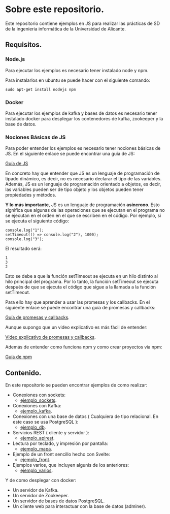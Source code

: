 # Sobre este repositorio.

Este repositorio contiene ejemplos en JS para realizar las prácticas de SD de la ingenieria informática de la Universidad de Alicante.

## Requisitos.

### Node.js
Para ejecutar los ejemplos es necesario tener instalado node y npm.

Para instalarlos en ubuntu se puede hacer con el siguiente comando:

    sudo apt-get install nodejs npm

### Docker
Para ejecutar los ejemplos de kafka y bases de datos es necesario tener instalado docker para desplegar los contenedores de kafka, zookeeper y la base de datos.


### Nociones Básicas de JS
Para poder entender los ejemplos es necesario tener nociones básicas de JS. En el siguiente enlace se puede encontrar una guía de JS:

[Guía de JS](https://developer.mozilla.org/es/docs/Web/JavaScript/Guide)

En concreto hay que entender que JS es un lenguaje de programación de tipado dinámico, es decir, no es necesario declarar el tipo de las variables. Además, JS es un lenguaje de programación orientado a objetos, es decir, las variables pueden ser de tipo objeto y los objetos pueden tener propiedades y métodos.

**Y lo más importante**, JS es un lenguaje de programación **asíncrono**. Esto significa que algunas de las operaciones que se ejecutan en el programa no se ejecutan en el orden en el que se escriben en el código. Por ejemplo, si se ejecuta el siguiente código:

    console.log("1");
    setTimeout(() => console.log("2"), 1000);
    console.log("3");

El resultado será:

    1
    3
    2

Esto se debe a que la función setTimeout se ejecuta en un hilo distinto al hilo principal del programa. Por lo tanto, la función setTimeout se ejecuta después de que se ejecuta el código que sigue a la llamada a la función setTimeout.

Para ello hay que aprender a usar las promesas y los callbacks. En el siguiente enlace se puede encontrar una guía de promesas y callbacks:

[Guía de promesas y callbacks](https://developer.mozilla.org/en-US/docs/Learn/JavaScript/Asynchronous/Promises).

Aunque supongo que un video explicativo es más fácil de entender:

[Video explicativo de promesas y callbacks](https://www.youtube.com/watch?v=PoRJizFvM7s).

Además de entender como funciona npm y como crear proyectos via npm:

[Guía de npm](https://docs.npmjs.com/)

## Contenido.

En este repositorio se pueden encontrar ejemplos de como realizar:

- Conexiones con sockets: 
  - [ejemplo_sockets](ejemplo_sockets).
- Conexiones con Kafka: 
  - [ejemplo_kafka](ejemplo_kafka).
- Conexiones con una base de datos ( Cualquiera de tipo relacional. En este caso se usa PostgreSQL ): 
  - [ejemplo_db](ejemplo_db).
- Servicios REST ( cliente y servidor ):
  - [ejemplo_apirest](ejemplo_apirest).
- Lectura por teclado, y impresión por pantalla:
  - [ejemplo_mapa](ejemplo_mapa).
- Ejemplo de un front sencillo hecho con Svelte:
  - [ejemplo_front](ejemplo_front).
- Ejemplos varios, que incluyen algunis de los anteriores:
  - [ejemplo_varios](ejemplo_varios).

Y de como desplegar con docker:

- Un servidor de Kafka.
- Un servidor de Zookeeper.
- Un servidor de bases de datos PostgreSQL.
- Un cliente web para interactuar con la base de datos (adminer).